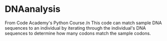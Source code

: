 # DNAanalysis
From Code Academy's Python Course /n
This code can match sample DNA sequences to an individual by iterating through the individual's DNA sequences to determine how many codons match the sample codons. 
